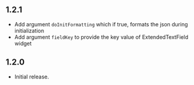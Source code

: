 ## 1.2.1

- Add argument `doInitFormatting` which if true, formats the json during initialization
- Add argument `fieldKey` to provide the key value of ExtendedTextField widget

## 1.2.0

- Initial release.
